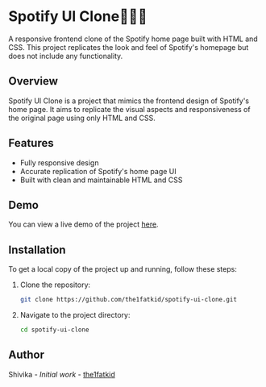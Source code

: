 # Spotify UI Clone🎸🎹🎷

A responsive frontend clone of the Spotify home page built with HTML and CSS. This project replicates the look and feel of Spotify's homepage but does not include any functionality. 

## Overview

Spotify UI Clone is a project that mimics the frontend design of Spotify's home page. It aims to replicate the visual aspects and responsiveness of the original page using only HTML and CSS. 


## Features

- Fully responsive design
- Accurate replication of Spotify's home page UI
- Built with clean and maintainable HTML and CSS

## Demo

You can view a live demo of the project [here](https://the1fatkid.github.io/spotify-ui-clone).

## Installation

To get a local copy of the project up and running, follow these steps:

1. Clone the repository:

    ```bash
    git clone https://github.com/the1fatkid/spotify-ui-clone.git
    ```

2. Navigate to the project directory:

    ```bash
    cd spotify-ui-clone
    ```

## Author

Shivika - *Initial work* - [the1fatkid](https://github.com/the1fatkid)
    
